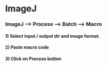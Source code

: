 # ImageJ
### ImageJ --> Process --> Batch --> Macro

#### 1) Select input / output dir and image format.
#### 2)  Paste macro code  
#### 3) Click on Process button
